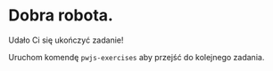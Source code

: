 # Dobra robota. 

Udało Ci się ukończyć zadanie!

Uruchom komendę `pwjs-exercises` aby przejść do kolejnego zadania.

